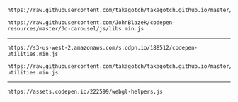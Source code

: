 


```
https://raw.githubusercontent.com/takagotch/takagotch.github.io/master/codepen/TweenMax/libs.min.js
```

```
https://raw.githubusercontent.com/JohnBlazek/codepen-resources/master/3d-carousel/js/libs.min.js
```

---

```
https://s3-us-west-2.amazonaws.com/s.cdpn.io/188512/codepen-utilities.min.js
```

```
https://raw.githubusercontent.com/takagotch/takagotch.github.io/master/codepen/codepen-utilities.min.js

```


---

```
https://assets.codepen.io/222599/webgl-helpers.js
```

```
```


```
```


```
```


```
```


```
```


```
```


```
```


```
```


```
```


```
```


```
```


```
```


```
```


```
```


```
```




